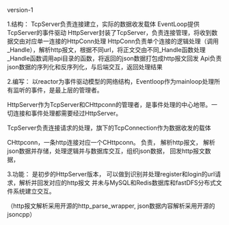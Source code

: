version-1

1.结构：
TcpServer负责连接建立，实际的数据收发载体
EventLoop提供TcpServer的事件驱动
HttpServer封装了TcpServer，负责连接管理，将收到数据交由对应单一连接的HttpConn处理
HttpConn负责单个连接的逻辑处理（调用_Handle），解析http报文，根据不同url，将正文交由不同_Handle函数处理
_Handle函数调用api目录的函数，将返回的json数据打包成http报文回发
Api负责json数据的序列化和反序列化，与后端交互，返回处理结果


2.编写：
以reactor为事件驱动模型的网络结构，Eventloop作为mainloop处理所有监听的事件，是最上层的管理者。

HttpServer作为TcpServer和CHttpconn的管理者，是事件处理的中心地带。一切连接和事件处理都需要经过HttpServer。

TcpServer负责连接请求的处理，旗下的TcpConnection作为数据收发的载体

CHttpconn，一条http连接对应一个CHttpconn。 负责，
解析http报文，
解析json数据并存储，处理逻辑并与数据库交互，组织json数据，
回发http报文数据，

3.功能：
是初步的HttpServer版本，
可以做到识别并处理register和login的url请求，解析并回发对应的http报文
并未与MySQL和Redis数据库和fastDFS分布式文件系统建立交互。


（http报文解析采用开源的http_parse_wrapper, json数据内容解析采用开源的jsoncpp）
